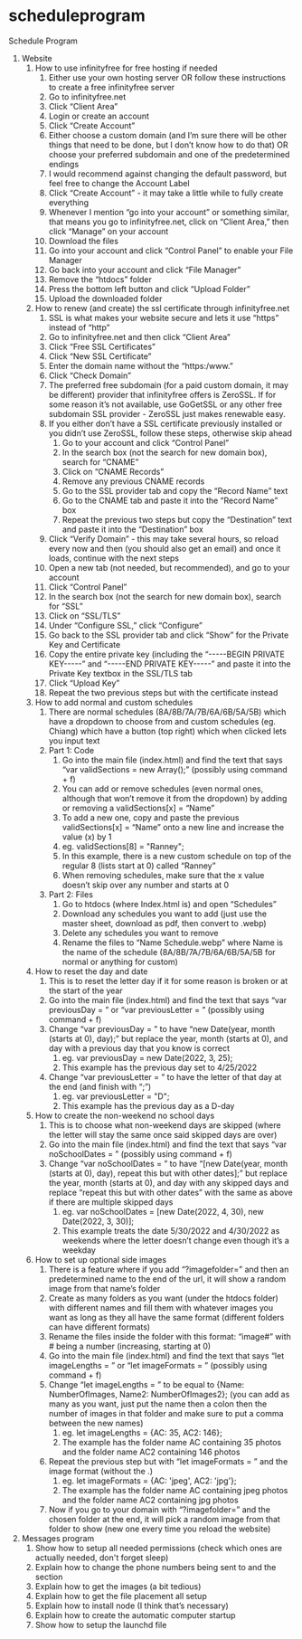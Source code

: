 # scheduleprogram
Schedule Program

1. Website
   1. How to use infinityfree for free hosting if needed
      1. Either use your own hosting server OR follow these instructions to create a free infinityfree server
      2. Go to infinityfree.net
      3. Click “Client Area”
      4. Login or create an account
      5. Click “Create Account”
      6. Either choose a custom domain (and I’m sure there will be other things that need to be done, but I don’t know how to do that) OR choose your preferred subdomain and one of the predetermined endings
      7. I would recommend against changing the default password, but feel free to change the Account Label
      8. Click “Create Account” - it may take a little while to fully create everything
      9. Whenever I mention “go into your account” or something similar, that means you go to infinityfree.net, click on “Client Area,” then click “Manage” on your account
      10. Download the files
      11. Go into your account and click “Control Panel” to enable your File Manager
      12. Go back into your account and click “File Manager”
      13. Remove the “htdocs” folder
      14. Press the bottom left button and click “Upload Folder”
      15. Upload the downloaded folder
   2. How to renew (and create) the ssl certificate through infinityfree.net
      1. SSL is what makes your website secure and lets it use “https” instead of “http”
      2. Go to infinityfree.net and then click “Client Area”
      3. Click “Free SSL Certificates”
      4. Click “New SSL Certificate”
      5. Enter the domain name without the “https:/www.”
      6. Click “Check Domain”
      7. The preferred free subdomain (for a paid custom domain, it may be different) provider that infinityfree offers is ZeroSSL. If for some reason it’s not available, use GoGetSSL or any other free subdomain SSL provider - ZeroSSL just makes renewable easy.
      8. If you either don’t have a SSL certificate previously installed or you didn’t use ZeroSSL, follow these steps, otherwise skip ahead
         1. Go to your account and click “Control Panel”
         2. In the search box (not the search for new domain box), search for “CNAME”
         3. Click on “CNAME Records”
         4. Remove any previous CNAME records
         5. Go to the SSL provider tab and copy the “Record Name” text
         6. Go to the CNAME tab and paste it into the “Record Name” box
         7. Repeat the previous two steps but copy the “Destination” text and paste it into the “Destination” box
      9. Click “Verify Domain” - this may take several hours, so reload every now and then (you should also get an email) and once it loads, continue with the next steps
      10. Open a new tab (not needed, but recommended), and go to your account
      11. Click “Control Panel”
      12. In the search box (not the search for new domain box), search for “SSL”
      13. Click on “SSL/TLS”
      14. Under “Configure SSL,” click “Configure”
      15. Go back to the SSL provider tab and click “Show” for the Private Key and Certificate
      16. Copy the entire private key (including the “-----BEGIN PRIVATE KEY-----” and “-----END PRIVATE KEY-----” and paste it into the Private Key textbox in the SSL/TLS tab
      17. Click “Upload Key”
      18. Repeat the two previous steps but with the certificate instead
   3. How to add normal and custom schedules
      1. There are normal schedules (8A/8B/7A/7B/6A/6B/5A/5B) which have a dropdown to choose from and custom schedules (eg. Chiang) which have a button (top right) which when clicked lets you input text
      2. Part 1: Code
         1. Go into the main file (index.html) and find the text that says “var validSections = new Array();” (possibly using command + f)
         2. You can add or remove schedules (even normal ones, although that won’t remove it from the dropdown) by adding or removing a validSections[x] = “Name”
         3. To add a new one, copy and paste the previous validSections[x] = “Name” onto a new line and increase the value (x) by 1
         4. eg. validSections[8] = "Ranney";
         5. In this example, there is a new custom schedule on top of the regular 8 (lists start at 0) called “Ranney”
         6. When removing schedules, make sure that the x value doesn’t skip over any number and starts at 0
      3. Part 2: Files
         1. Go to htdocs (where Index.html is) and open “Schedules”
         2. Download any schedules you want to add (just use the master sheet, download as pdf, then convert to .webp)
         3. Delete any schedules you want to remove
         4. Rename the files to “Name Schedule.webp” where Name is the name of the schedule (8A/8B/7A/7B/6A/6B/5A/5B for normal or anything for custom)
   4. How to reset the day and date
      1. This is to reset the letter day if it for some reason is broken or at the start of the year
      2. Go into the main file (index.html) and find the text that says “var previousDay = ” or “var previousLetter = ” (possibly using command + f)
      3. Change “var previousDay = ” to have “new Date(year, month (starts at 0), day);” but replace the year, month (starts at 0), and day with a previous day that you know is correct
         1. eg. var previousDay = new Date(2022, 3, 25);
         2. This example has the previous day set to 4/25/2022
      4. Change “var previousLetter = ” to have the letter of that day at the end (and finish with “;”)
         1. eg. var previousLetter = "D";
         2. This example has the previous day as a D-day
   5. How to create the non-weekend no school days
      1. This is to choose what non-weekend days are skipped (where the letter will stay the same once said skipped days are over)
      2. Go into the main file (index.html) and find the text that says “var noSchoolDates = ” (possibly using command + f)
      3. Change “var noSchoolDates = ” to have “[new Date(year, month (starts at 0), day), repeat this but with other dates];” but replace the year, month (starts at 0), and day with any skipped days and replace “repeat this but with other dates” with the same as above if there are multiple skipped days
         1. eg. var noSchoolDates = [new Date(2022, 4, 30), new Date(2022, 3, 30)];
         2. This example treats the date 5/30/2022 and 4/30/2022 as weekends where the letter doesn’t change even though it’s a weekday
   6. How to set up optional side images
      1. There is a feature where if you add “?imagefolder=” and then an predetermined name to the end of the url, it will show a random image from that name’s folder
      2. Create as many folders as you want (under the htdocs folder) with different names and fill them with whatever images you want as long as they all have the same format (different folders can have different formats)
      3. Rename the files inside the folder with this format: “image#” with # being a number (increasing, starting at 0)
      4. Go into the main file (index.html) and find the text that says “let imageLengths = ” or “let imageFormats = ” (possibly using command + f)
      5. Change “let imageLengths = ” to be equal to {Name: NumberOfImages, Name2: NumberOfImages2}; (you can add as many as you want, just put the name then a colon then the number of images in that folder and make sure to put a comma between the new names)
         1. eg. let imageLengths = {AC: 35, AC2: 146};
         2. The example has the folder name AC containing 35 photos and the folder name AC2 containing 146 photos
      6. Repeat the previous step but with “let imageFormats = ” and the image format (without the .)
         1. eg. let imageFormats = {AC: 'jpeg', AC2: 'jpg'};
         2. The example has the folder name AC containing jpeg photos and the folder name AC2 containing jpg photos
      7. Now if you go to your domain with “?imagefolder=” and the chosen folder at the end, it will pick a random image from that folder to show (new one every time you reload the website)
2. Messages program
   1. Show how to setup all needed permissions (check which ones are actually needed, don't forget sleep)
   2. Explain how to change the phone numbers being sent to and the section
   3. Explain how to get the images (a bit tedious)
   4. Explain how to get the file placement all setup
   5. Explain how to install node (I think that’s necessary)
   6. Explain how to create the automatic computer startup
   7. Show how to setup the launchd file

